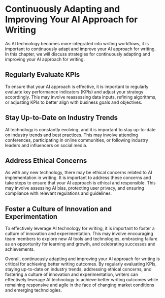 Continuously Adapting and Improving Your AI Approach for Writing
=======================================================================================================================

As AI technology becomes more integrated into writing workflows, it is important to continuously adapt and improve your AI approach for writing. In this chapter, we will discuss strategies for continuously adapting and improving your AI approach for writing.

Regularly Evaluate KPIs
-----------------------

To ensure that your AI approach is effective, it is important to regularly evaluate key performance indicators (KPIs) and adjust your strategy accordingly. This may involve reassessing data inputs, refining algorithms, or adjusting KPIs to better align with business goals and objectives.

Stay Up-to-Date on Industry Trends
----------------------------------

AI technology is constantly evolving, and it is important to stay up-to-date on industry trends and best practices. This may involve attending conferences, participating in online communities, or following industry leaders and influencers on social media.

Address Ethical Concerns
------------------------

As with any new technology, there may be ethical concerns related to AI implementation in writing. It is important to address these concerns and take steps to ensure that your AI approach is ethical and responsible. This may involve assessing AI bias, protecting user privacy, and ensuring compliance with relevant regulations and guidelines.

Foster a Culture of Innovation and Experimentation
--------------------------------------------------

To effectively leverage AI technology for writing, it is important to foster a culture of innovation and experimentation. This may involve encouraging team members to explore new AI tools and technologies, embracing failure as an opportunity for learning and growth, and celebrating successes and achievements.

Overall, continuously adapting and improving your AI approach for writing is critical for achieving better writing outcomes. By regularly evaluating KPIs, staying up-to-date on industry trends, addressing ethical concerns, and fostering a culture of innovation and experimentation, writers can effectively leverage AI technology to achieve better writing outcomes while remaining responsive and agile in the face of changing market conditions and emerging technologies.
